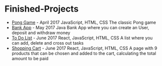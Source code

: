 # Finished-Projects

- [Pong Game](Pong) - April 2017
	JavaScript, HTML, CSS
	The classic Pong game
- [Bank App](Bank) - May 2017
	Java
	Bank App where you can create an User, deposit and withdraw money
- [To Do List](to_do_list) - June 2017
	React, JavaScript, HTML, CSS
	A list where you can add, delete and cross out tasks
- [Shopping Cart](shopping_cart) - June 2017
	React, JavaScript, HTML, CSS
	A page with 9 products that can be chosen and added to the cart, calculating the total amount to be paid

